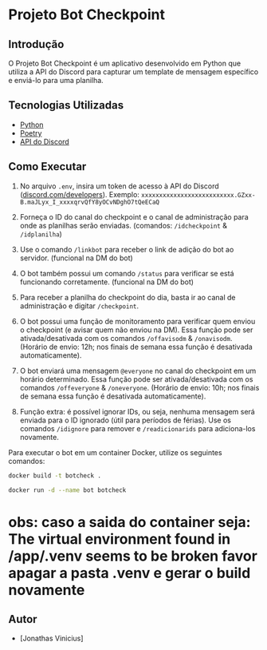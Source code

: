 # Projeto Bot Checkpoint

## Introdução
O Projeto Bot Checkpoint é um aplicativo desenvolvido em Python que utiliza a API do Discord para capturar um template de mensagem específico e enviá-lo para uma planilha.

## Tecnologias Utilizadas
- [Python](https://www.python.org/)
- [Poetry](https://python-poetry.org/)
- [API do Discord](https://discord.com/developers/docs/intro)

## Como Executar
1. No arquivo `.env`, insira um token de acesso à API do Discord ([discord.com/developers](https://discord.com/developers)). Exemplo: `xxxxxxxxxxxxxxxxxxxxxxxxxx.GZxx-B.maJLyx_I_xxxxqrvQfY8yOCvNDghO7tQeECaQ`

2. Forneça o ID do canal do checkpoint e o canal de administração para onde as planilhas serão enviadas.
   (comandos: `/idcheckpoint` & `/idplanilha`)

3. Use o comando `/linkbot` para receber o link de adição do bot ao servidor. (funcional na DM do bot)

4. O bot também possui um comando `/status` para verificar se está funcionando corretamente. (funcional na DM do bot)

5. Para receber a planilha do checkpoint do dia, basta ir ao canal de administração e digitar `/checkpoint`.

6. O bot possui uma função de monitoramento para verificar quem enviou o checkpoint (e avisar quem não enviou na DM). Essa função pode ser ativada/desativada com os comandos `/offavisodm` & `/onavisodm`. (Horário de envio: 12h; nos finais de semana essa função é desativada automaticamente).

7. O bot enviará uma mensagem `@everyone` no canal do checkpoint em um horário determinado. Essa função pode ser ativada/desativada com os comandos `/offeveryone` & `/oneveryone`. (Horário de envio: 10h; nos finais de semana essa função é desativada automaticamente).

8. Função extra: é possível ignorar IDs, ou seja, nenhuma mensagem será enviada para o ID ignorado (útil para períodos de férias). Use os comandos `/idignore` para remover e `/readicionarids` para adiciona-los novamente.

Para executar o bot em um container Docker, utilize os seguintes comandos:
```bash
docker build -t botcheck .

docker run -d --name bot botcheck
```

# obs: caso a saida do container seja: The virtual environment found in /app/.venv seems to be broken favor apagar a pasta .venv e gerar o build novamente

## Autor
- [Jonathas Vinicius]